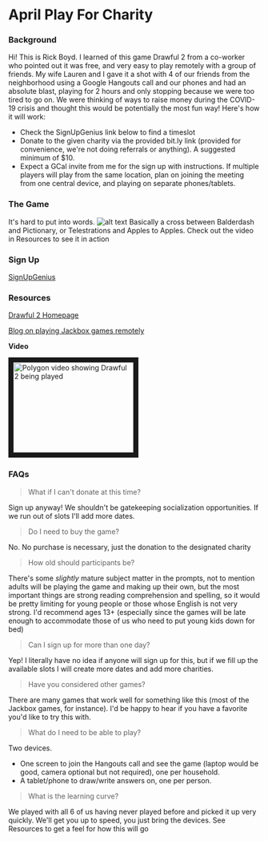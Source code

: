 # April Play For Charity

### Background
Hi!  This is Rick Boyd.  I learned of this game Drawful 2 from a co-worker who pointed out it was free, and very easy to play remotely with a group of friends.  My wife Lauren and I gave it a shot with 4 of our friends from the neighborhood using a Google Hangouts call and our phones and had an absolute blast, playing for 2 hours and only stopping because we were too tired to go on.
We were thinking of ways to raise money during the COVID-19 crisis and thought this would be potentially the most fun way!  Here's how it will work:
* Check the SignUpGenius link below to find a timeslot
* Donate to the given charity via the provided bit.ly link (provided for convenience, we're not doing referrals or anything).  A suggested minimum of $10.
* Expect a GCal invite from me for the sign up with instructions.  If multiple players will play from the same location, plan on joining the meeting from one central device, and playing on separate phones/tablets.

### The Game
It's hard to put into words.
![alt text](https://cdn.mos.cms.futurecdn.net/tD7yApV35Jc8CaNKLNag2B-1200-80.jpg "Drawful 2")
Basically a cross between Balderdash and Pictionary, or Telestrations and Apples to Apples.  Check out the video in Resources to see it in action

### Sign Up
[SignUpGenius](https://www.signupgenius.com/go/5080A4EA5A62DABF85-play)

### Resources
[Drawful 2 Homepage](https://jackboxgames.com/drawful-two/)

[Blog on playing Jackbox games remotely](https://jackboxgames.com/how-to-play-jackbox-games-with-friends-and-family-remotely/)

**Video**

<a href="http://www.youtube.com/watch?feature=player_embedded&v=a7O3zVAC09M
" target="_blank"><img src="http://img.youtube.com/vi/a7O3zVAC09M/0.jpg" 
alt="Polygon video showing Drawful 2 being played" width="240" height="180" border="10" /></a>

### FAQs
> What if I can't donate at this time?

Sign up anyway! We shouldn't be gatekeeping socialization opportunities. If we run out of slots I'll add more dates.

> Do I need to buy the game?

No.  No purchase is necessary, just the donation to the designated charity

> How old should participants be?

There's some _slightly_ mature subject matter in the prompts, not to mention adults will be playing the game and making up their own, but the most important things are strong reading comprehension and spelling, so it would be pretty limiting for young people or those whose English is not very strong.  I'd recommend ages 13+ (especially since the games will be late enough to accommodate those of us who need to put young kids down for bed)

> Can I sign up for more than one day?

Yep! I literally have no idea if anyone will sign up for this, but if we fill up the available slots I will create more dates and add more charities.

> Have you considered other games?

There are many games that work well for something like this (most of the Jackbox games, for instance).  I'd be happy to hear if you have a favorite you'd like to try this with.

> What do I need to be able to play?

Two devices. 
* One screen to join the Hangouts call and see the game (laptop would be good, camera optional but not required), one per household.
* A tablet/phone to draw/write answers on, one per person.

> What is the learning curve?

We played with all 6 of us having never played before and picked it up very quickly.  We'll get you up to speed, you just bring the devices.  See Resources to get a feel for how this will go
